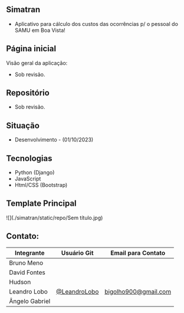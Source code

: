 ## Simatran
- Aplicativo para cálculo dos custos das ocorrências p/ o pessoal do SAMU em Boa Vista!

## Página inicial
Visão geral da aplicação:
- Sob revisão.

## Repositório
- Sob revisão.

## Situação
- Desenvolvimento - (01/10/2023)

## Tecnologias
- Python (Django)
- JavaScript
- Html/CSS (Bootstrap)

## Template Principal
![](./simatran/static/repo/Sem título.jpg)

## Contato:
| Integrante | Usuário Git | Email para Contato |
| --- | --- | --- |
| Bruno Meno |  |  |
| David Fontes |  |  |
| Hudson |  |  |
| Leandro Lobo | [@LeandroLobo](https://github.com/bigolho16)  | bigolho900@gmail.com |
| Ângelo Gabriel |  |  |
